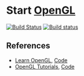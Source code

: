 # Start [OpenGL][]

[OpenGL]: https://www.opengl.org/

[![Build Status](https://travis-ci.org/ikuokuo/start-opengl.svg?branch=master)](https://travis-ci.org/ikuokuo/start-opengl)
[![Build status](https://ci.appveyor.com/api/projects/status/4001qmvav5e9sksd?svg=true)](https://ci.appveyor.com/project/ikuokuo/start-opengl)

## References

* [Learn OpenGL](https://learnopengl.com/), [Code](https://github.com/JoeyDeVries/LearnOpenGL)
* [OpenGL Tutorials](http://www.opengl-tutorial.org/), [Code](https://github.com/opengl-tutorials/ogl)
